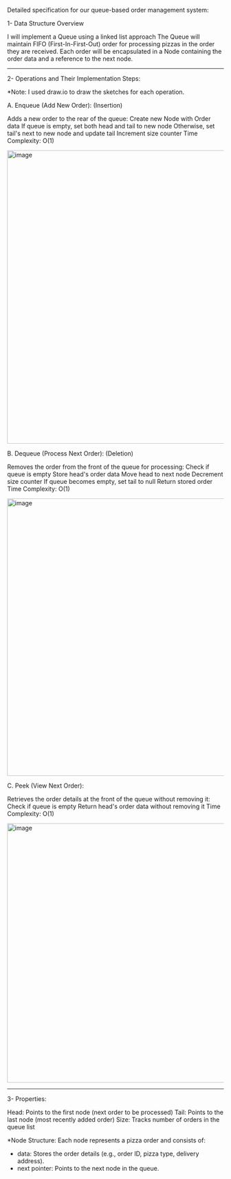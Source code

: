 Detailed specification for our queue-based order management system:

1- Data Structure Overview

I will implement a Queue using a linked list approach
The Queue will maintain FIFO (First-In-First-Out) order for processing pizzas in the order they are received.
Each order will be encapsulated in a Node containing the order data and a reference to the next node.

---
2- Operations and Their Implementation Steps:

*Note: I used draw.io to draw the sketches for each operation.

A. Enqueue (Add New Order): (Insertion)

Adds a new order to the rear of the queue:
Create new Node with Order data
If queue is empty, set both head and tail to new node
Otherwise, set tail's next to new node and update tail
Increment size counter
Time Complexity: O(1)

<img width="767" height="680" alt="image" src="https://github.com/user-attachments/assets/2be4b57e-49c2-481f-904d-1ffb22d1f595" />

B. Dequeue (Process Next Order): (Deletion)

Removes the order from the front of the queue for processing:
Check if queue is empty
Store head's order data
Move head to next node
Decrement size counter
If queue becomes empty, set tail to null
Return stored order
Time Complexity: O(1)

<img width="767" height="643" alt="image" src="https://github.com/user-attachments/assets/0a6ac1be-8dce-48f5-887d-3357b0216d92" />

C. Peek (View Next Order):

Retrieves the order details at the front of the queue without removing it:
Check if queue is empty
Return head's order data without removing it
Time Complexity: O(1)

<img width="656" height="601" alt="image" src="https://github.com/user-attachments/assets/0fb74cb6-eb7c-42c4-b8ac-70efa02d33a5" />

---
3- Properties:

Head: Points to the first node (next order to be processed)
Tail: Points to the last node (most recently added order)
Size: Tracks number of orders in the queue list

*Node Structure: Each node represents a pizza order and consists of:
- data: Stores the order details (e.g., order ID, pizza type, delivery address).
- next pointer: Points to the next node in the queue.

